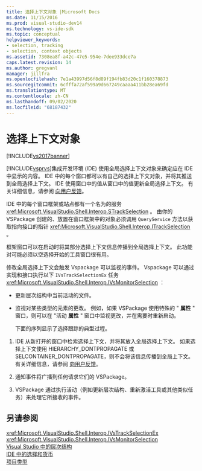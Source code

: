 ```yaml
---
title: 选择上下文对象 |Microsoft Docs
ms.date: 11/15/2016
ms.prod: visual-studio-dev14
ms.technology: vs-ide-sdk
ms.topic: conceptual
helpviewer_keywords:
- selection, tracking
- selection, context objects
ms.assetid: 7308ea8f-a42c-47e5-954e-7dee933dce7a
caps.latest.revision: 14
ms.author: gregvanl
manager: jillfra
ms.openlocfilehash: 7e1a43997d56f8d89f194fb83d20c1f160378873
ms.sourcegitcommit: 6cfffa72af599a9d667249caaaa411bb28ea69fd
ms.translationtype: MT
ms.contentlocale: zh-CN
ms.lasthandoff: 09/02/2020
ms.locfileid: "68187432"
---
```

# <a name="selection-context-objects"></a>选择上下文对象
[!INCLUDE[vs2017banner](../../includes/vs2017banner.md)]

[!INCLUDE[vsprvs](../../includes/vsprvs-md.md)]集成开发环境 (IDE) 使用全局选择上下文对象来确定应在 IDE 中显示的内容。 IDE 中的每个窗口都可以有自己的选择上下文对象，并将其推送到全局选择上下文。 IDE 使用窗口中的值从窗口中的值更新全局选择上下文。 有关详细信息，请参阅 [向用户反馈](../../extensibility/internals/feedback-to-the-user.md)。  
  
 IDE 中的每个窗口框架或站点都有一个名为的服务 <xref:Microsoft.VisualStudio.Shell.Interop.STrackSelection> 。 由你的 VSPackage 创建的、放置在窗口框架中的对象必须调用 `QueryService` 方法以获取指向接口的指针 <xref:Microsoft.VisualStudio.Shell.Interop.ITrackSelection> 。  
  
 框架窗口可以在启动时将其部分选择上下文信息传播到全局选择上下文。 此功能对可能必须以空选择开始的工具窗口很有用。  
  
 修改全局选择上下文会触发 Vspackage 可以监视的事件。 Vspackage 可以通过实现和接口执行以下 `IVsTrackSelectionEx` 任务 <xref:Microsoft.VisualStudio.Shell.Interop.IVsMonitorSelection> ：  
  
- 更新层次结构中当前活动的文件。  
  
- 监视对某些类型的元素的更改。 例如，如果 VSPackage 使用特殊的 " **属性** " 窗口，则可以在 "活动 **属性** " 窗口中监视更改，并在需要时重新启动。  
  
  下面的序列显示了选择跟踪的典型过程。  
  
1. IDE 从新打开的窗口中检索选择上下文，并将其放入全局选择上下文。 如果选择上下文使用 HIERARCHY_DONTPROPAGATE 或 SELCONTAINER_DONTPROPAGATE，则不会将该信息传播到全局上下文。 有关详细信息，请参阅 [向用户反馈](../../extensibility/internals/feedback-to-the-user.md)。  
  
2. 通知事件将广播到任何请求它们的 VSPackage。  
  
3. VSPackage 通过执行活动（例如更新层次结构、重新激活工具或其他类似任务）来处理它所接收的事件。  
  
## <a name="see-also"></a>另请参阅  
 <xref:Microsoft.VisualStudio.Shell.Interop.IVsTrackSelectionEx>   
 <xref:Microsoft.VisualStudio.Shell.Interop.IVsMonitorSelection>   
 [Visual Studio 中的层次结构](../../extensibility/internals/hierarchies-in-visual-studio.md)   
 [IDE 中的选择和货币](../../extensibility/internals/selection-and-currency-in-the-ide.md)   
 [项目类型](../../extensibility/internals/project-types.md)

